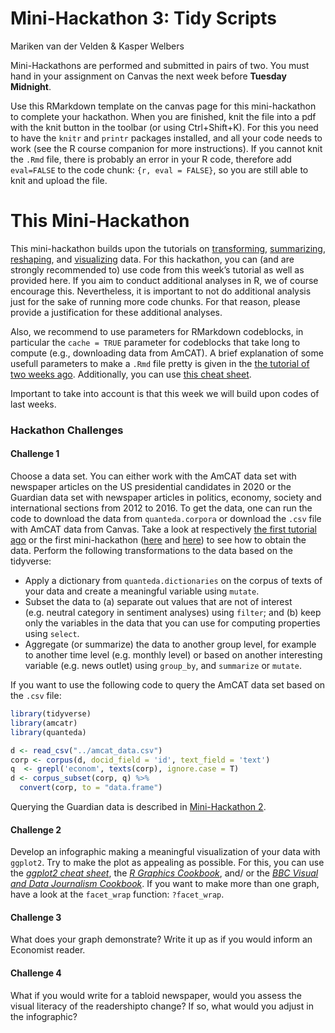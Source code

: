 Mini-Hackathon 3: Tidy Scripts
================
Mariken van der Velden & Kasper Welbers

Mini-Hackathons are performed and submitted in pairs of two. You must
hand in your assignment on Canvas the next week before **Tuesday
Midnight**.

Use this RMarkdown template on the canvas page for this mini-hackathon
to complete your hackathon. When you are finished, knit the file into a
pdf with the knit button in the toolbar (or using Ctrl+Shift+K). For
this you need to have the `knitr` and `printr` packages installed, and
all your code needs to work (see the R course companion for more
instructions). If you cannot knit the `.Rmd` file, there is probably an
error in your R code, therefore add `eval=FALSE` to the code chunk: `{r,
eval = FALSE}`, so you are still able to knit and upload the file.

# This Mini-Hackathon

This mini-hackathon builds upon the tutorials on
[transforming](https://github.com/ccs-amsterdam/r-course-material/blob/master/tutorials/R-tidy-5-transformation.md),
[summarizing](https://github.com/ccs-amsterdam/r-course-material/blob/master/tutorials/R-tidy-5b-groupby.md),
[reshaping](https://github.com/ccs-amsterdam/r-course-material/blob/master/tutorials/r-tidy-12-reshaping.md),
and
[visualizing](https://github.com/ccs-amsterdam/r-course-material/blob/master/tutorials/r-tidy-3_7-visualization.md)
data. For this hackathon, you can (and are strongly recommended to) use
code from this week’s tutorial as well as provided here. If you aim to
conduct additional analyses in R, we of course encourage this.
Nevertheless, it is important to not do additional analysis just for the
sake of running more code chunks. For that reason, please provide a
justification for these additional analyses.

Also, we recommend to use parameters for RMarkdown codeblocks, in
particular the `cache = TRUE` parameter for codeblocks that take long to
compute (e.g., downloading data from AmCAT). A brief explanation of some
usefull parameters to make a `.Rmd` file pretty is given in the [the
tutorial of two weeks
ago](https://github.com/MarikenvdVelden/Replication-Hackathons/blob/main/Intro-to-rmd-and-data-retrieval.md).
Additionally, you can use [this cheat
sheet](https://rstudio.com/wp-content/uploads/2015/02/rmarkdown-cheatsheet.pdf).

Important to take into account is that this week we will build upon
codes of last weeks.

### Hackathon Challenges

#### Challenge 1

Choose a data set. You can either work with the AmCAT data set with
newspaper articles on the US presidential candidates in 2020 or the
Guardian data set with newspaper articles in politics, economy, society
and international sections from 2012 to 2016. To get the data, one can
run the code to download the data from `quanteda.corpora` or download
the `.csv` file with AmCAT data from Canvas. Take a look at respectively
[the first tutorial
ago](https://github.com/MarikenvdVelden/Replication-Hackathons/blob/main/Intro-to-rmd-and-data-retrieval.md)
or the first mini-hackathon
([here](https://github.com/MarikenvdVelden/Replication-Hackathons/blob/main/Mini-Hackathon1.md)
and
[here](https://github.com/MarikenvdVelden/Replication-Hackathons/blob/main/Mini-Hackathon1-Guardian.md))
to see how to obtain the data. Perform the following transformations to
the data based on the tidyverse:

  - Apply a dictionary from `quanteda.dictionaries` on the corpus of
    texts of your data and create a meaningful variable using `mutate`.
  - Subset the data to (a) separate out values that are not of interest
    (e.g. neutral category in sentiment analyses) using `filter`; and
    (b) keep only the variables in the data that you can use for
    computing properties using `select`.
  - Aggregate (or summarize) the data to another group level, for
    example to another time level (e.g. monthly level) or based on
    another interesting variable (e.g. news outlet) using `group_by`,
    and `summarize` or `mutate`.

If you want to use the following code to query the AmCAT data set based
on the `.csv` file:

``` r
library(tidyverse)
library(amcatr)
library(quanteda)

d <- read_csv("../amcat_data.csv")
corp <- corpus(d, docid_field = 'id', text_field = 'text')
q  <- grepl('econom', texts(corp), ignore.case = T)
d <- corpus_subset(corp, q) %>%
  convert(corp, to = "data.frame")
```

Querying the Guardian data is described in
[Mini-Hackathon 2](https://github.com/MarikenvdVelden/Replication-Hackathons/blob/main/Mini-Hackathon2.md).

#### Challenge 2

Develop an infographic making a meaningful visualization of your data
with `ggplot2`. Try to make the plot as appealing as possible. For this,
you can use the [*ggplot2 cheat
sheet*](https://rstudio.com/wp-content/uploads/2015/03/ggplot2-cheatsheet.pdf),
the [*R Graphics Cookbook*](http://www.cookbook-r.com/Graphs/), and/ or
the [*BBC Visual and Data Journalism
Cookbook*](https://bbc.github.io/rcookbook/). If you want to make more
than one graph, have a look at the `facet_wrap` function: `?facet_wrap`.

#### Challenge 3

What does your graph demonstrate? Write it up as if you would inform an
Economist reader.

#### Challenge 4

What if you would write for a tabloid newspaper, would you assess the
visual literacy of the readershipto change? If so, what would you adjust
in the infographic?
